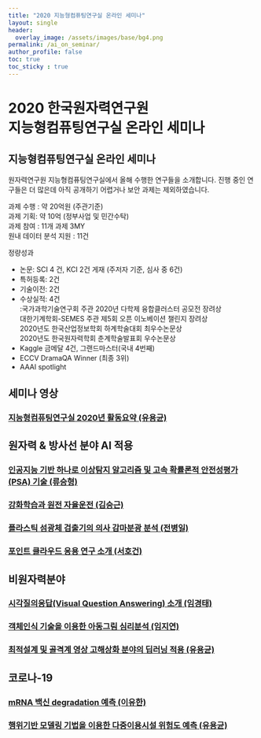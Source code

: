 ```yaml
---
title: "2020 지능형컴퓨팅연구실 온라인 세미나"
layout: single
header:
  overlay_image: /assets/images/base/bg4.png
permalink: /ai_on_seminar/
author_profile: false
toc: true
toc_sticky : true
---
```


# 2020 한국원자력연구원 <br>지능형컴퓨팅연구실 온라인 세미나 

## 지능형컴퓨팅연구실 온라인 세미나

원자력연구원 지능형컴퓨팅연구실에서 올해 수행한 연구들을 소개합니다. 진행 중인 연구들은 더 많은데 아직 공개하기 어렵거나 보안 과제는 제외하였습니다.

과제 수행 : 약 20억원 (주관기준)<br>
과제 기획:  약 10억 (정부사업 및 민간수탁)<br>
과제 참여 : 11개 과제 3MY<br>
원내 데이터 분석 지원 : 11건<br>


정량성과
- 논문: SCI 4 건, KCI 2건 게재 (주저자 기준, 심사 중 6건)
- 특허등록: 2건
- 기술이전: 2건
- 수상실적: 4건   
:국가과학기술연구회 주관 2020년 다학제 융합클러스터 공모전 장려상<br>
          대한기계학회-SEMES 주관 제5회 오픈 이노베이션 챌린지 장려상<br>
          2020년도 한국산업정보학회 하계학술대회 최우수논문상<br> 
          2020년도 한국원자력학회 춘계학술발표회 우수논문상<br> 
- Kaggle 금메달 4건, 그랜드마스터(국내 4번째)
- ECCV DramaQA Winner (최종 3위)
- AAAI spotlight

## 세미나 영상

### [지능형컴퓨팅연구실 2020년 활동요약 (유용균)](https://youtu.be/gXKVwJPUUzM) 

## 원자력 & 방사선 분야 AI 적용
### [인공지능 기반 하나로 이상탐지 알고리즘 및 고속 확률론적 안전성평가(PSA) 기술 (류승형)](https://youtu.be/0ySkvXwL1S0)
### [강화학습과 원전 자율운전 (김승근)](https://youtu.be/ai3XbS4zFok)
### [플라스틱 섬광체 검출기의 의사 감마분광 분석 (전병일)](https://youtu.be/PLLvueCNoks)
### [포인트 클라우드 응용 연구 소개 (서호건)](https://youtu.be/Kcyd-4zDmMw)

## 비원자력분야
### [시각질의응답(Visual Question Answering) 소개 (임경태)](https://youtu.be/kU_qtb0h7No)
### [객체인식 기술을 이용한 아동그림 심리분석 (임지연)](https://youtu.be/IhNRkYEsB54)
### [최적설계 및 골격계 영상 고해상화 분야의 딥러닝 적용 (유용균)](https://youtu.be/qyv9Sbsjqg0)

## 코로나-19
### [mRNA 백신 degradation 예측 (이유한)](https://youtu.be/W28IxEMTscQ)
### [행위기반 모델링 기법을 이용한 다중이용시설 위험도 예측 (유용균)](https://youtu.be/90phrvDhNPk)
